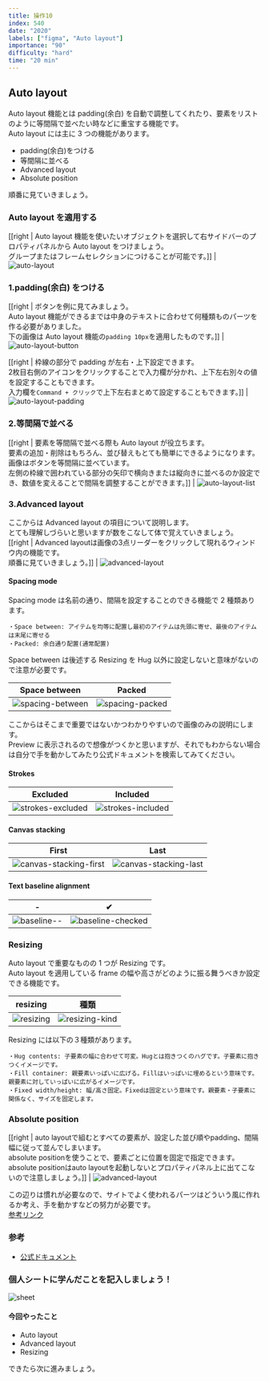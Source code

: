 ```yaml
---
title: 操作10
index: 540
date: "2020"
labels: ["figma", "Auto layout"]
importance: "90"
difficulty: "hard"
time: "20 min"
---
```


## Auto layout

Auto layout 機能とは padding(余白) を自動で調整してくれたり、要素をリストのように等間隔で並べたい時などに重宝する機能です。  
Auto layout には主に 3 つの機能があります。

- padding(余白)をつける
- 等間隔に並べる
- Advanced layout
- Absolute position

順番に見ていきましょう。

### Auto layout を適用する

[[right | Auto layout 機能を使いたいオブジェクトを選択して右サイドバーのプロパティパネルから Auto layout をつけましょう。<br/>グループまたはフレームセレクションにつけることが可能です。]]
| ![auto-layout](./img/auto-layout2.png)

### 1.padding(余白) をつける

[[right | ボタンを例に見てみましょう。<br/>Auto layout 機能ができるまでは中身のテキストに合わせて何種類ものパーツを作る必要がありました。<br/>下の画像は Auto layout 機能の`padding 10px`を適用したものです。]]
| ![auto-layout-button](./img/auto-layout-button.png)

[[right | 枠線の部分で padding が左右・上下設定できます。<br/>2枚目右側のアイコンをクリックすることで入力欄が分かれ、上下左右別々の値を設定することもできます。<br/>入力欄を`Command + クリック`で上下左右まとめて設定することもできます。]]
| ![auto-layout-padding](./img/auto-layout-padding2.png)

### 2.等間隔で並べる

[[right | 要素を等間隔で並べる際も Auto layout が役立ちます。<br/>要素の追加・削除はもちろん、並び替えもとても簡単にできるようになります。<br/>画像はボタンを等間隔に並べています。<br/>左側の枠線で囲われている部分の矢印で横向きまたは縦向きに並べるのか設定でき、数値を変えることで間隔を調整することができます。]]
| ![auto-layout-list](./img/auto-layout-list2.png)

### 3.Advanced layout

ここからは Advanced layout の項目について説明します。  
とても理解しづらいと思いますが数をこなして体で覚えていきましょう。  
[[right | Advanced layoutは画像の3点リーダーをクリックして現れるウィンドウ内の機能です。<br/>順番に見ていきましょう。]]
| ![advanced-layout](./img/advanced-layout.png)

#### Spacing mode

Spacing mode は名前の通り、間隔を設定することのできる機能で 2 種類あります。

```
・Space between: アイテムを均等に配置し最初のアイテムは先頭に寄せ、最後のアイテムは末尾に寄せる
・Packed: 余白通り配置(通常配置)
```

Space between は後述する Resizing を Hug 以外に設定しないと意味がないので注意が必要です。

| Space between                                 | Packed                                      |
| --------------------------------------------- | ------------------------------------------- |
| ![spacing-between](./img/spacing-between.png) | ![spacing-packed](./img/spacing-packed.png) |

ここからはそこまで重要ではないかつわかりやすいので画像のみの説明にします。  
Preview に表示されるので想像がつくかと思いますが、それでもわからない場合は自分で手を動かしてみたり公式ドキュメントを検索してみてください。

#### Strokes

| Excluded                                        | Included                                        |
| ----------------------------------------------- | ----------------------------------------------- |
| ![strokes-excluded](./img/strokes-excluded.png) | ![strokes-included](./img/strokes-included.png) |

#### Canvas stacking

| First                                                     | Last                                                    |
| --------------------------------------------------------- | ------------------------------------------------------- |
| ![canvas-stacking-first](./img/canvas-stacking-first.png) | ![canvas-stacking-last](./img/canvas-stacking-last.png) |

#### Text baseline alignment

| -                                   | ✔︎                                              |
| ----------------------------------- | ----------------------------------------------- |
| ![baseline--](./img/baseline--.png) | ![baseline-checked](./img/baseline-checked.png) |

### Resizing

Auto layout で重要なものの 1 つが Resizing です。  
Auto layout を適用している frame の幅や高さがどのように振る舞うべきか設定できる機能です。

| resizing                        | 種類                                      |
| ------------------------------- | ----------------------------------------- |
| ![resizing](./img/resizing.png) | ![resizing-kind](./img/resizing-kind.png) |

Resizing には以下の３種類があります。

```
・Hug contents: 子要素の幅に合わせて可変。Hugとは抱きつくのハグです。子要素に抱きつくイメージです。
・Fill container: 親要素いっぱいに広げる。Fillはいっぱいに埋めるという意味です。親要素に対していっぱいに広がるイメージです。
・Fixed width/height: 幅/高さ固定。Fixedは固定という意味です。親要素・子要素に関係なく、サイズを固定します。
```

### Absolute position

[[right | auto layoutで組むとすべての要素が、設定した並び順やpadding、間隔幅に従って並んでしまいます。<br/>absolute positionを使うことで、要素ごとに位置を固定で指定できます。<br/>absolute positionはauto layoutを起動しないとプロパティパネル上に出てこないので注意しましょう。]]
| ![advanced-layout](./img/absolute-position.png)

この辺りは慣れが必要なので、サイトでよく使われるパーツはどういう風に作れるか考え、手を動かすなどの努力が必要です。  
[参考リンク](https://bagelee.com/design/figma-auto-layout-update/)

### 参考

- [公式ドキュメント](https://help.figma.com/hc/en-us/articles/360040451373-Create-dynamic-designs-with-Auto-layout)

### 個人シートに学んだことを記入しましょう！

![sheet](../../assets/sheet.png)

#### 今回やったこと

- Auto layout
- Advanced layout
- Resizing

できたら次に進みましょう。
